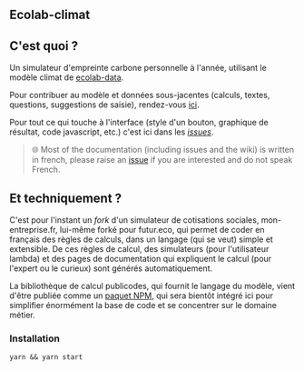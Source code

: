 ## Ecolab-climat

## C'est quoi ?

Un simulateur d'empreinte carbone personnelle à l'année, utilisant le modèle climat de [ecolab-data](https://github.com/betagouv/ecolab-data).

Pour contribuer au modèle et données sous-jacentes (calculs, textes, questions, suggestions de saisie), rendez-vous [ici](https://github.com/betagouv/ecolab-data/blob/master/CONTRIBUTING.md).

Pour tout ce qui touche à l'interface (style d'un bouton, graphique de résultat, code javascript, etc.) c'est ici dans les [*issues*](https://github.com/betagouv/ecolab-climat/issues).

> 🌐 Most of the documentation (including issues and the wiki) is written in french, please raise an [issue](https://github.com/betagouv/ecolab-climat/issues/new) if you are interested and do not speak French.

## Et techniquement ?

C'est pour l'instant un _fork_ d'un simulateur de cotisations sociales, mon-entreprise.fr, lui-même forké pour futur.eco, qui permet de coder en français des règles de calculs, dans un langage (qui se veut) simple et extensible. De ces règles de calcul, des simulateurs (pour l'utilisateur lambda) et des pages de documentation qui expliquent le calcul (pour l'expert ou le curieux) sont générés automatiquement.

La bibliothèque de calcul publicodes, qui fournit le langage du modèle, vient d'être publiée comme un [paquet NPM](https://www.npmjs.com/package/publicodes), qui sera bientôt intégré ici pour simplifier énormément la base de code et se concentrer sur le domaine métier.

### Installation

`yarn && yarn start` 

